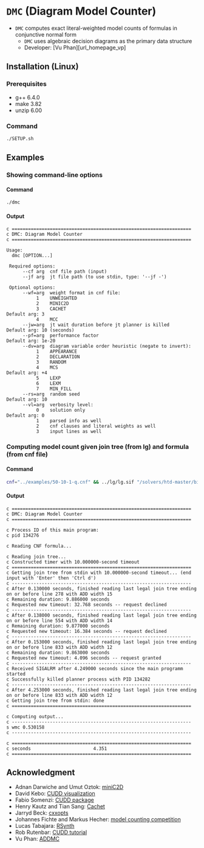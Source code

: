 # `DMC` (Diagram Model Counter)
- `DMC` computes exact literal-weighted model counts of formulas in conjunctive normal form
  - `DMC` uses algebraic decision diagrams as the primary data structure
  - Developer: [Vu Phan][url_homepage_vp]

<!-- ####################################################################### -->

## Installation (Linux)

### Prerequisites
- g++ 6.4.0
- make 3.82
- unzip 6.00

### Command
```bash
./SETUP.sh
```

<!-- ####################################################################### -->

## Examples

### Showing command-line options
#### Command
```bash
./dmc
```
#### Output
```
c ==================================================================
c DMC: Diagram Model Counter
c ==================================================================

Usage:
  dmc [OPTION...]

 Required options:
      --cf arg  cnf file path (input)
      --jf arg  jt file path (to use stdin, type: '--jf -')

 Optional options:
      --wf=arg  weight format in cnf file:
           1    UNWEIGHTED                                        
           2    MINIC2D                                           
           3    CACHET                                            Default arg: 3
           4    MCC                                               
      --jw=arg  jt wait duration before jt planner is killed      Default arg: 10 (seconds)
      --pf=arg  performance factor                                Default arg: 1e-20
      --dv=arg  diagram variable order heuristic (negate to invert):
           1    APPEARANCE                                        
           2    DECLARATION                                       
           3    RANDOM                                            
           4    MCS                                               Default arg: +4
           5    LEXP                                              
           6    LEXM                                              
           7    MIN_FILL                                          
      --rs=arg  random seed                                       Default arg: 10
      --vl=arg  verbosity level:
           0    solution only                                     Default arg: 0
           1    parsed info as well                               
           2    cnf clauses and literal weights as well           
           3    input lines as well                               
```

### Computing model count given join tree (from lg) and formula (from cnf file)
#### Command
```bash
cnf="../examples/50-10-1-q.cnf" && ../lg/lg.sif "/solvers/htd-master/bin/htd_main -s 1234567 --opt width --iterations 0 --strategy challenge --print-progress --preprocessing full" < $cnf | ./dmc --cf=$cnf --jf=- --pf=1e-3
```
#### Output
```
c ==================================================================
c DMC: Diagram Model Counter
c ==================================================================

c Process ID of this main program:
c pid 134276

c Reading CNF formula...

c Reading join tree...
c Constructed timer with 10.000000-second timeout
c ==================================================================
c Getting join tree from stdin with 10.000000-second timeout... (end input with 'Enter' then 'Ctrl d')
c ------------------------------------------------------------------
c After 0.130000 seconds, finished reading last legal join tree ending on or before line 278 with ADD width 15
c Remaining duration: 9.886000 seconds
c Requested new timeout: 32.768 seconds -- request declined
c ------------------------------------------------------------------
c After 0.138000 seconds, finished reading last legal join tree ending on or before line 554 with ADD width 14
c Remaining duration: 9.877000 seconds
c Requested new timeout: 16.384 seconds -- request declined
c ------------------------------------------------------------------
c After 0.153000 seconds, finished reading last legal join tree ending on or before line 833 with ADD width 12
c Remaining duration: 9.863000 seconds
c Requested new timeout: 4.096 seconds -- request granted
c ------------------------------------------------------------------
c Received SIGALRM after 4.249000 seconds since the main programm started
c Successfully killed planner process with PID 134282
c ------------------------------------------------------------------
c After 4.253000 seconds, finished reading last legal join tree ending on or before line 833 with ADD width 12
c Getting join tree from stdin: done
c ==================================================================

c Computing output...
c ------------------------------------------------------------------
s wmc 0.530158
c ------------------------------------------------------------------

c ==================================================================
c seconds                       4.351
c ==================================================================
```

<!-- ####################################################################### -->

## Acknowledgment
- Adnan Darwiche and Umut Oztok: [miniC2D][url_minic2d]
- David Kebo: [CUDD visualization][url_cudd_visualization]
- Fabio Somenzi: [CUDD package][url_cudd_package]
- Henry Kautz and Tian Sang: [Cachet][url_cachet]
- Jarryd Beck: [cxxopts][url_cxxopts]
- Johannes Fichte and Markus Hecher: [model counting competition][url_mcc]
- Lucas Tabajara: [RSynth][url_rsynth]
- Rob Rutenbar: [CUDD tutorial][url_cudd_tutorial]
- Vu Phan: [ADDMC][url_addmc]

<!-- ####################################################################### -->

[url_addmc]:https://github.com/vardigroup/ADDMC
[url_cachet]:https://www.cs.rochester.edu/u/kautz/Cachet/Model_Counting_Benchmarks/index.htm
[url_cudd_package]:https://github.com/ivmai/cudd
[url_cudd_tutorial]:http://db.zmitac.aei.polsl.pl/AO/dekbdd/F01-CUDD.pdf
[url_cudd_visualization]:http://davidkebo.com/cudd#cudd6
[url_cxxopts]:https://github.com/jarro2783/cxxopts
[url_mcc]:https://mccompetition.org/2020/mc_format
[url_minic2d]:http://reasoning.cs.ucla.edu/minic2d
[url_rsynth]:https://bitbucket.org/lucas-mt/rsynth
[url_tensororder]:https://github.com/vardigroup/TensorOrder
